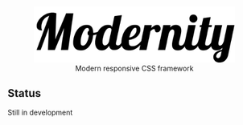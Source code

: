 <p align="center">
    <a href="https://modernitycss.com/" target="_blank"><img width="400" src="logo.png"></a><br>
    Modern responsive CSS framework
</p>

## Status

Still in development
